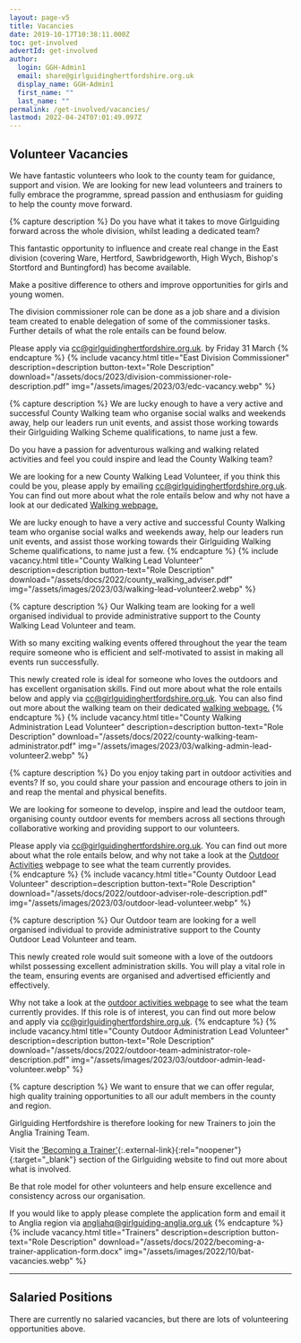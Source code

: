 ```yaml
---
layout: page-v5
title: Vacancies
date: 2019-10-17T10:38:11.000Z
toc: get-involved
advertId: get-involved
author:
  login: GGH-Admin1
  email: share@girlguidinghertfordshire.org.uk
  display_name: GGH-Admin1
  first_name: ""
  last_name: ""
permalink: /get-involved/vacancies/
lastmod: 2022-04-24T07:01:49.097Z
---
```

## Volunteer Vacancies

We have fantastic volunteers who look to the county team for guidance, support and vision. We are looking for new lead volunteers and trainers to fully embrace the programme, spread passion and enthusiasm for guiding to help the county move forward.

{% capture description %}
Do you have what it takes to move Girlguiding forward across the whole division, whilst leading a dedicated team?

This fantastic opportunity to influence and create real change in the East division (covering Ware, Hertford, Sawbridgeworth, High Wych, Bishop's Stortford and Buntingford) has become available.

Make a positive difference to others and improve opportunities for girls and young women.

The division commissioner role can be done as a job share and a division team created to enable delegation of some of the commissioner tasks. Further details of what the role entails can be found below.

Please apply via <cc@girlguidinghertfordshire.org.uk>. by Friday 31 March
{% endcapture %}
{% include vacancy.html title="East Division Commissioner" description=description button-text="Role Description" download="/assets/docs/2023/division-commissioner-role-description.pdf" img="/assets/images/2023/03/edc-vacancy.webp" %}

{% capture description %}
We are lucky enough to have a very active and successful County Walking team who organise social walks and weekends away, help our leaders run unit events, and assist those working towards their Girlguiding Walking Scheme qualifications, to name just a few.

Do you have a passion for adventurous walking and walking related activities and feel you could inspire and lead the County Walking team?

We are looking for a new County Walking Lead Volunteer, if you think this could be you, please apply by emailing <cc@girlguidinghertfordshire.org.uk>. You can find out more about what the role entails below and why not have a look at our dedicated [Walking webpage.](/county-teams/outdoor/walking/)

We are lucky enough to have a very active and successful County Walking team who organise social walks and weekends away, help our leaders run unit events, and assist those working towards their Girlguiding Walking Scheme qualifications, to name just a few.
{% endcapture %}
{% include vacancy.html title="County Walking Lead Volunteer" description=description button-text="Role Description" download="/assets/docs/2022/county_walking_adviser.pdf" img="/assets/images/2023/03/walking-lead-volunteer2.webp" %}

{% capture description %}
Our Walking team are looking for a well organised individual to provide administrative support to the County Walking Lead Volunteer and team.

With so many exciting walking events offered throughout the year the team require someone who is efficient and self-motivated to assist in making all events run successfully.

This newly created role is ideal for someone who loves the outdoors and has excellent organisation skills.  Find out more about what the role entails below and apply via <cc@girlguidinghertfordshire.org.uk>.   You can also find out more about the walking team on their dedicated [walking webpage.](/county-teams/outdoor/walking/)
{% endcapture %}
{% include vacancy.html title="County Walking Administration Lead Volunteer" description=description button-text="Role Description" download="/assets/docs/2022/county-walking-team-administrator.pdf" img="/assets/images/2023/03/walking-admin-lead-volunteer2.webp" %}

{% capture description %}
Do you enjoy taking part in outdoor activities and events?  If so, you could share your passion and encourage others to join in and reap the mental and physical benefits.

We are looking for someone to develop, inspire and lead the outdoor team, organising county outdoor events for members across all sections through collaborative working and providing support to our volunteers.

Please apply via <cc@girlguidinghertfordshire.org.uk>.  You can find out more about what the role entails below, and why not take a look at the [Outdoor Activities](/county-teams/outdoor/) webpage to see what the team currently provides.  
{% endcapture %}
{% include vacancy.html title="County Outdoor Lead Volunteer" description=description button-text="Role Description" download="/assets/docs/2022/outdoor-adviser-role-description.pdf" img="/assets/images/2023/03/outdoor-lead-volunteer.webp" %}

{% capture description %}
Our Outdoor team are looking for a well organised individual to provide administrative support to the County Outdoor Lead Volunteer and team.

This newly created role would suit someone with a love of the outdoors whilst possessing excellent administration skills.  You will play a vital role in the team, ensuring events are organised and advertised efficiently and effectively.

Why not take a look at the [outdoor activities webpage](/county-teams/outdoor/) to see what the team currently provides.  If this role is of interest, you can find out more below and apply via <cc@girlguidinghertfordshire.org.uk>.
{% endcapture %}
{% include vacancy.html title="County Outdoor Administration Lead Volunteer" description=description button-text="Role Description" download="/assets/docs/2022/outdoor-team-administrator-role-description.pdf" img="/assets/images/2023/03/outdoor-admin-lead-volunteer.webp" %}

{% capture description %}
We want to ensure that we can offer regular, high quality training opportunities to all our adult members in the county and region.

Girlguiding Hertfordshire is therefore looking for new Trainers to join the Anglia Training Team.

Visit the [‘Becoming a Trainer’](https://www.girlguiding.org.uk/making-guiding-happen/learning-and-development/helping-others-to-learn/becoming-a-trainer/){:.external-link}{:rel="noopener"}{:target="_blank"} section of the Girlguiding website to find out more about what is involved.

Be that role model for other volunteers and help ensure excellence and consistency across our organisation.

If you would like to apply please complete the application form and email it to Anglia region via <angliahq@girlguiding-anglia.org.uk>
{% endcapture %}
{% include vacancy.html title="Trainers" description=description button-text="Role Description" download="/assets/docs/2022/becoming-a-trainer-application-form.docx" img="/assets/images/2022/10/bat-vacancies.webp" %}

___

## Salaried Positions

There are currently no salaried vacancies, but there are lots of volunteering opportunities above.
